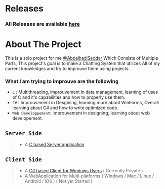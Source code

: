 # Releases
### All Releases are available [here](https://github.com/SamirChelfat/Spectrom_Server/releases)

# About The Project
This is a solo project for me [@AbdelhadiSeddar](https://github.com/AbdelhadiSeddar) Which Consists of Multiple Parts,
This project's goal is to make a Chatting System that utilizes All of my current knowledges and try to improuve them using projects.

### What I am trying to improuve are the following
 + ``` C ``` : Multithreading, improuvement in data management, learning of uses of C and it's capabilities and how to properly use them.
 + ``` C# ``` : Improuvement in Desgining, learning more about WinForms, Overall learning about C# and how to write optimized code.
 + ``` Web Developpement ```: Improuvement in designing, learning about web developement.

## ``` Server Side ```

> + A [C based Server application](https://github.com/AbdelhadiSeddar/Spectrom_Server) 

## ``` Client Side ```
> +  A [C# based Client for Windows Users](https://github.com/AbdelhadiSeddar/Spectrom_WinClient) ( Currently Private )
> +  A WebApplication for Multi-platforms ( Windows / Mac / Linux / Android / IOS ) ( Not yet Started )

